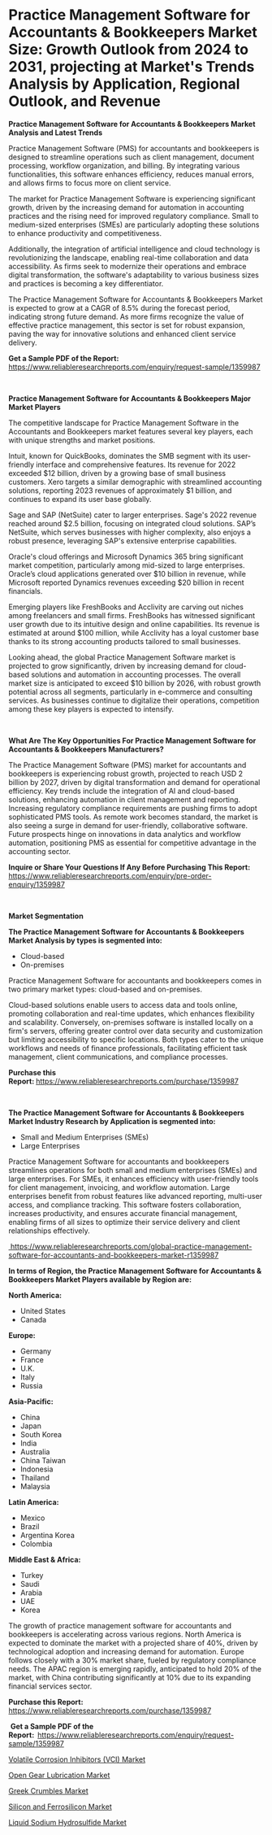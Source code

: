<p><h1>Practice Management Software for Accountants & Bookkeepers Market Size: Growth Outlook from 2024 to 2031, projecting at Market's Trends Analysis by Application, Regional Outlook, and Revenue</h1></p><p><strong>Practice Management Software for Accountants & Bookkeepers Market Analysis and Latest Trends</strong></p>
<p><p>Practice Management Software (PMS) for accountants and bookkeepers is designed to streamline operations such as client management, document processing, workflow organization, and billing. By integrating various functionalities, this software enhances efficiency, reduces manual errors, and allows firms to focus more on client service. </p><p>The market for Practice Management Software is experiencing significant growth, driven by the increasing demand for automation in accounting practices and the rising need for improved regulatory compliance. Small to medium-sized enterprises (SMEs) are particularly adopting these solutions to enhance productivity and competitiveness. </p><p>Additionally, the integration of artificial intelligence and cloud technology is revolutionizing the landscape, enabling real-time collaboration and data accessibility. As firms seek to modernize their operations and embrace digital transformation, the software's adaptability to various business sizes and practices is becoming a key differentiator. </p><p>The Practice Management Software for Accountants & Bookkeepers Market is expected to grow at a CAGR of 8.5% during the forecast period, indicating strong future demand. As more firms recognize the value of effective practice management, this sector is set for robust expansion, paving the way for innovative solutions and enhanced client service delivery.</p></p>
<p><strong>Get a Sample PDF of the Report:&nbsp;</strong> <a href="https://www.reliableresearchreports.com/enquiry/request-sample/1359987">https://www.reliableresearchreports.com/enquiry/request-sample/1359987</a></p>
<p>&nbsp;</p>
<p><strong>Practice Management Software for Accountants & Bookkeepers Major Market Players</strong></p>
<p><p>The competitive landscape for Practice Management Software in the Accountants and Bookkeepers market features several key players, each with unique strengths and market positions. </p><p>Intuit, known for QuickBooks, dominates the SMB segment with its user-friendly interface and comprehensive features. Its revenue for 2022 exceeded $12 billion, driven by a growing base of small business customers. Xero targets a similar demographic with streamlined accounting solutions, reporting 2023 revenues of approximately $1 billion, and continues to expand its user base globally.</p><p>Sage and SAP (NetSuite) cater to larger enterprises. Sage's 2022 revenue reached around $2.5 billion, focusing on integrated cloud solutions. SAP’s NetSuite, which serves businesses with higher complexity, also enjoys a robust presence, leveraging SAP's extensive enterprise capabilities.</p><p>Oracle's cloud offerings and Microsoft Dynamics 365 bring significant market competition, particularly among mid-sized to large enterprises. Oracle’s cloud applications generated over $10 billion in revenue, while Microsoft reported Dynamics revenues exceeding $20 billion in recent financials.</p><p>Emerging players like FreshBooks and Acclivity are carving out niches among freelancers and small firms. FreshBooks has witnessed significant user growth due to its intuitive design and online capabilities. Its revenue is estimated at around $100 million, while Acclivity has a loyal customer base thanks to its strong accounting products tailored to small businesses.</p><p>Looking ahead, the global Practice Management Software market is projected to grow significantly, driven by increasing demand for cloud-based solutions and automation in accounting processes. The overall market size is anticipated to exceed $10 billion by 2026, with robust growth potential across all segments, particularly in e-commerce and consulting services. As businesses continue to digitalize their operations, competition among these key players is expected to intensify.</p></p>
<p>&nbsp;</p>
<p><strong>What Are The Key Opportunities For Practice Management Software for Accountants & Bookkeepers Manufacturers?</strong></p>
<p><p>The Practice Management Software (PMS) market for accountants and bookkeepers is experiencing robust growth, projected to reach USD 2 billion by 2027, driven by digital transformation and demand for operational efficiency. Key trends include the integration of AI and cloud-based solutions, enhancing automation in client management and reporting. Increasing regulatory compliance requirements are pushing firms to adopt sophisticated PMS tools. As remote work becomes standard, the market is also seeing a surge in demand for user-friendly, collaborative software. Future prospects hinge on innovations in data analytics and workflow automation, positioning PMS as essential for competitive advantage in the accounting sector.</p></p>
<p><strong>Inquire or Share Your Questions If Any Before Purchasing This Report:</strong> <a href="https://www.reliableresearchreports.com/enquiry/pre-order-enquiry/1359987">https://www.reliableresearchreports.com/enquiry/pre-order-enquiry/1359987</a></p>
<p>&nbsp;</p>
<p><strong>Market Segmentation</strong></p>
<p><strong>The Practice Management Software for Accountants & Bookkeepers Market Analysis by types is segmented into:</strong></p>
<p><ul><li>Cloud-based</li><li>On-premises</li></ul></p>
<p><p>Practice Management Software for accountants and bookkeepers comes in two primary market types: cloud-based and on-premises. </p><p>Cloud-based solutions enable users to access data and tools online, promoting collaboration and real-time updates, which enhances flexibility and scalability. Conversely, on-premises software is installed locally on a firm's servers, offering greater control over data security and customization but limiting accessibility to specific locations. Both types cater to the unique workflows and needs of finance professionals, facilitating efficient task management, client communications, and compliance processes.</p></p>
<p><strong>Purchase this Report:&nbsp;</strong><a href="https://www.reliableresearchreports.com/purchase/1359987">https://www.reliableresearchreports.com/purchase/1359987</a></p>
<p>&nbsp;</p>
<p><strong>The Practice Management Software for Accountants & Bookkeepers Market Industry Research by Application is segmented into:</strong></p>
<p><ul><li>Small and Medium Enterprises (SMEs)</li><li>Large Enterprises</li></ul></p>
<p><p>Practice Management Software for accountants and bookkeepers streamlines operations for both small and medium enterprises (SMEs) and large enterprises. For SMEs, it enhances efficiency with user-friendly tools for client management, invoicing, and workflow automation. Large enterprises benefit from robust features like advanced reporting, multi-user access, and compliance tracking. This software fosters collaboration, increases productivity, and ensures accurate financial management, enabling firms of all sizes to optimize their service delivery and client relationships effectively.</p></p>
<p><a href="https://www.reliableresearchreports.com/global-practice-management-software-for-accountants-and-bookkeepers-market-r1359987">&nbsp;https://www.reliableresearchreports.com/global-practice-management-software-for-accountants-and-bookkeepers-market-r1359987</a></p>
<p><strong>In terms of Region, the Practice Management Software for Accountants & Bookkeepers Market Players available by Region are:</strong></p>
<p>
    <p> <strong> North America: </strong>
        <ul>
            <li>United States</li>
            <li>Canada</li>
        </ul>
        </p> 
    <p> <strong> Europe: </strong>
        <ul>
            <li>Germany</li>
            <li>France</li>
            <li>U.K.</li>
            <li>Italy</li>
            <li>Russia</li>
        </ul>
        </p> 
    <p> <strong> Asia-Pacific: </strong>
        <ul>
            <li>China</li>
            <li>Japan</li>
            <li>South Korea</li>
            <li>India</li>
            <li>Australia</li>
            <li>China Taiwan</li>
            <li>Indonesia</li>
            <li>Thailand</li>
            <li>Malaysia</li>
        </ul>
        </p> 
    <p> <strong> Latin America: </strong>
        <ul>
            <li>Mexico</li>
            <li>Brazil</li>
            <li>Argentina Korea</li>
            <li>Colombia</li>
        </ul>
        </p> 
    <p> <strong> Middle East & Africa: </strong>
        <ul>
            <li>Turkey</li>
            <li>Saudi</li>
            <li>Arabia</li>
            <li>UAE</li>
            <li>Korea</li>
        </ul>
    </p>
    </p>
<p><p>The growth of practice management software for accountants and bookkeepers is accelerating across various regions. North America is expected to dominate the market with a projected share of 40%, driven by technological adoption and increasing demand for automation. Europe follows closely with a 30% market share, fueled by regulatory compliance needs. The APAC region is emerging rapidly, anticipated to hold 20% of the market, with China contributing significantly at 10% due to its expanding financial services sector.</p></p>
<p><strong>Purchase this Report: </strong><a href="https://www.reliableresearchreports.com/purchase/1359987">https://www.reliableresearchreports.com/purchase/1359987</a></p>
<p>&nbsp;<strong>Get a Sample PDF of the Report:&nbsp;&nbsp;</strong><a href="https://www.reliableresearchreports.com/enquiry/request-sample/1359987">https://www.reliableresearchreports.com/enquiry/request-sample/1359987</a></p>
<p><strong></strong></p>
<p><p><a href="https://issuu.com/reportprime-2/docs/volatile-corrosion-inhibitors-vci-m_d426b33bb2902b">Volatile Corrosion Inhibitors (VCI) Market</a></p><p><a href="https://www.linkedin.com/pulse/open-gear-lubrication-market-forecasts-trends-impact-analysis-vghwe?trackingId=LQ6peyrvRJ%2B7YMM0Du6a1g%3D%3D">Open Gear Lubrication Market</a></p><p><a href="https://www.linkedin.com/pulse/greek-crumbles-market-research-report-includes-analysis-size-fj6ae?trackingId=iiO1RTSOQ9yfRIE4AGdbbQ%3D%3D">Greek Crumbles Market</a></p><p><a href="https://github.com/AshrafKhan865/Market-Research-Report-List-1/blob/main/silicon-and-ferrosilicon-market.md">Silicon and Ferrosilicon Market</a></p><p><a href="https://issuu.com/reportprime-2/docs/liquid-sodium-hydrosulfide-market-s_ea10c01178ca0b">Liquid Sodium Hydrosulfide Market</a></p></p>